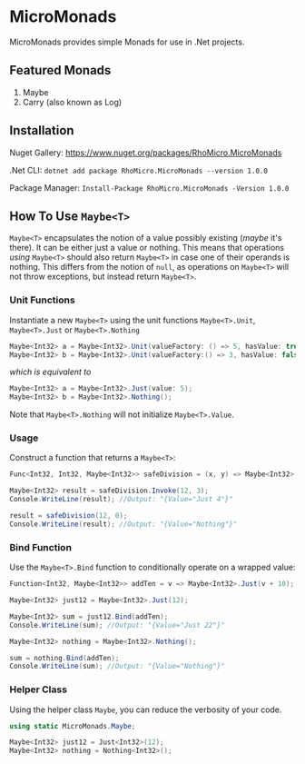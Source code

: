 # MicroMonads

MicroMonads provides simple Monads for use in .Net projects.

## Featured Monads

1. Maybe
2. Carry (also known as Log)

## Installation

Nuget Gallery: https://www.nuget.org/packages/RhoMicro.MicroMonads

.Net CLI: `dotnet add package RhoMicro.MicroMonads --version 1.0.0`

Package Manager: `Install-Package RhoMicro.MicroMonads -Version 1.0.0`

## How To Use `Maybe<T>`

`Maybe<T>` encapsulates the notion of a value possibly existing (*maybe* it's there). It can be either just a value or nothing. This means that operations *using* `Maybe<T>` should also return `Maybe<T>` in case one of their operands is nothing. This differs from the notion of `null`, as operations on `Maybe<T>` will not throw exceptions, but instead return `Maybe<T>`.

### Unit Functions

Instantiate a new `Maybe<T>` using the unit functions `Maybe<T>.Unit`, `Maybe<T>.Just` or `Maybe<T>.Nothing`

```cs
Maybe<Int32> a = Maybe<Int32>.Unit(valueFactory: () => 5, hasValue: true);
Maybe<Int32> b = Maybe<Int32>.Unit(valueFactory:() => 3, hasValue: false);
```
*which is equivalent to*
```cs
Maybe<Int32> a = Maybe<Int32>.Just(value: 5);
Maybe<Int32> b = Maybe<Int32>.Nothing();
```

Note that `Maybe<T>.Nothing` will not initialize `Maybe<T>.Value`.

### Usage

Construct a function that returns a `Maybe<T>`:

```cs
Func<Int32, Int32, Maybe<Int32>> safeDivision = (x, y) => Maybe<Int32>.Unit(() => x/y, y != 0);

Maybe<Int32> result = safeDivision.Invoke(12, 3);
Console.WriteLine(result); //Output: "{Value="Just 4"}"

result = safeDivision(12, 0);
Console.WriteLine(result); //Output: "{Value="Nothing"}"
```

### Bind Function

Use the `Maybe<T>.Bind` function to conditionally operate on a wrapped value:

```cs
Function<Int32, Maybe<Int32>> addTen = v => Maybe<Int32>.Just(v + 10);

Maybe<Int32> just12 = Maybe<Int32>.Just(12);

Maybe<Int32> sum = just12.Bind(addTen);
Console.WriteLine(sum); //Output: "{Value="Just 22"}"

Maybe<Int32> nothing = Maybe<Int32>.Nothing();

sum = nothing.Bind(addTen);
Console.WriteLine(sum); //Output: "{Value="Nothing"}"
```
### Helper Class

Using the helper class `Maybe`, you can reduce the verbosity of your code.

```cs
using static MicroMonads.Maybe;

Maybe<Int32> just12 = Just<Int32>(12);
Maybe<Int32> nothing = Nothing<Int32>();
```
